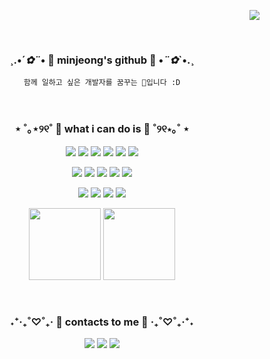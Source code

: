 <div align="right">
  
<a href="https://hits.seeyoufarm.com"><img src="https://hits.seeyoufarm.com/api/count/incr/badge.svg?url=https%3A%2F%2Fgithub.com%2Fdding-v%2Fhit-counter&count_bg=%23F8F8F8&title_bg=%23F8F8F8&icon=&icon_color=%23F7F7F7&title=Hi%21&edge_flat=false"/></a>
  
<br>
</div>

<div align=center>
  
### ¸.•´*✿¨*• 🥰 minjeong's github 🥰 •*¨✿*`•.¸
`함께 일하고 싶은 개발자를 꿈꾸는 🐣입니다 :D`


<br>

### ⋆ ˚｡⋆୨୧˚ 💜 what i can do is 💜 ˚୨୧⋆｡˚ ⋆
<img src="https://img.shields.io/badge/HTML5-E34F26.svg?style=flat-square&logo=HTML5&logoColor=white"/> <img src="https://img.shields.io/badge/CSS3-1572B6.svg?style=flat-square&logo=CSS3&logoColor=white"/> <img src="https://img.shields.io/badge/React-61DAFB.svg?style=flat-square&logo=react&logoColor=black"/> <img src="https://img.shields.io/badge/JavaScript-F7DF1E.svg?style=flat-square&logo=JavaScript&logoColor=black"/> <img src="https://img.shields.io/badge/Node.js-339933.svg?style=flat-square&logo=Node.js&logoColor=white"/> <img src="https://img.shields.io/badge/Tailwind CSS-%2338B2AC.svg?style=flat-square&logo=tailwind-css&logoColor=white"/>

<img src="https://img.shields.io/badge/Visual%20Studio%20Code-0078d7.svg?style=flat-square&logo=visual-studio-code&logoColor=white"/> <img src="https://img.shields.io/badge/Git-F05032.svg?style=flat-square&logo=Git&logoColor=white"/> <img src="https://img.shields.io/badge/GitHub-181717.svg?style=flat-square&logo=GitHub&logoColor=white"/> <img src="https://img.shields.io/badge/Tomcat-F8DC75.svg?style=flat-square&logo=Apache%20Tomcat&logoColor=black"/> <img src="https://img.shields.io/badge/Amazon%20S3-569A31.svg?style=flat-square&logo=Amazon%20S3&logoColor=white"/> 

<img src="https://img.shields.io/badge/Adobe%20illustrator-%23FF9A00.svg?style=flat-square&logo=adobe%20illustrator&logoColor=white"/> <img src="https://img.shields.io/badge/Adobe%20photoshop-%2331A8FF.svg?style=flat-square&logo=adobe%20photoshop&logoColor=white"/> <img src="https://img.shields.io/badge/Adobe%20Premiere%20Pro-9999FF.svg?style=flat-square&logo=Adobe%20Premiere%20Pro&logoColor=white"/> <img src="https://img.shields.io/badge/Adobe%20After%20Effects-9999FF.svg?style=flat-square&logo=Adobe%20After%20Effects&logoColor=white"/>

<img src="https://github-readme-stats.vercel.app/api?username=dding-v&show_icons=true" height="115"> <img src="https://github-readme-stats.vercel.app/api/top-langs/?username=dding-v&layout=compact&theme=white" height="115">

<br>

### ˖⁺‧₊˚♡˚₊‧ 💚 contacts to me 💚 ‧₊˚♡˚₊‧⁺˖
<a href="https://dding-v.tistory.com"><img src="https://img.shields.io/badge/Tech%20Blog-45E0A4?style=flat-square&logo=GitHub%20Sponsors&logoColor=white"/></a> <a href="https://www.instagram.com/mxnxeong/"><img src="https://img.shields.io/badge/Instagram-99ADF7?style=flat-square&logo=Instagram&logoColor=white"/></a> <a href="v.dding.v@gmail.com"><img src="https://img.shields.io/badge/Gmail-F09C73?style=flat-square&logo=gmail&logoColor=white"/></a>

<br><br>  

